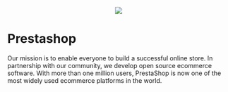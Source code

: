 <p align="center">
  <img src="http://prestashop.qatestlab.com.ua/modules/blockbanner/img/sale70.png">
  
  # Prestashop
  
Our mission is to enable everyone to build a successful online store. In partnership with our community, we develop open source ecommerce software. With more than one million users, PrestaShop is now one of the most widely used ecommerce platforms in the world.
  
  </p>
